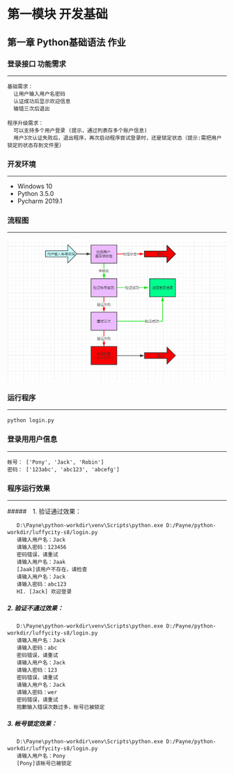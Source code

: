 # 第一模块 开发基础
## 第一章 Python基础语法 作业
    
### 登录接口 功能需求
___
    基础需求：
      让用户输入用户名密码
      认证成功后显示欢迎信息
      输错三次后退出

    程序升级需求：
      可以支持多个用户登录 (提示，通过列表存多个账户信息)
      用户3次认证失败后，退出程序，再次启动程序尝试登录时，还是锁定状态（提示:需把用户锁定的状态存到文件里）
     
     
### 开发环境
___
 - Windows 10
 - Python 3.5.0
 - Pycharm 2019.1


### 流程图
___
![登录接口流程图](./login_flow.png)


### 运行程序
___
`python login.py`


### 登录用用户信息
___
    帐号： ['Pony', 'Jack', 'Robin']
    密码： ['123abc', 'abc123', 'abcefg']
    

### 程序运行效果
___
#####　1. 验证通过效果：
 ```
    D:\Payne\python-workdir\venv\Scripts\python.exe D:/Payne/python-workdir/luffycity-s8/login.py
    请输入用户名：Jack
    请输入密码：123456
    密码错误，请重试
    请输入用户名：Jaak
    [Jaak]该用户不存在，请检查
    请输入用户名：Jack
    请输入密码：abc123
    HI. [Jack] 欢迎登录
  ```
##### 2. 验证不通过效果：
 ```
    D:\Payne\python-workdir\venv\Scripts\python.exe D:/Payne/python-workdir/luffycity-s8/login.py
    请输入用户名：Jack
    请输入密码：abc
    密码错误，请重试
    请输入用户名：Jack
    请输入密码：123
    密码错误，请重试
    请输入用户名：Jack
    请输入密码：wer
    密码错误，请重试
    抱歉输入错误次数过多，帐号已被锁定

 ```
##### 3. 帐号锁定效果：
 ```
    D:\Payne\python-workdir\venv\Scripts\python.exe D:/Payne/python-workdir/luffycity-s8/login.py
    请输入用户名：Pony
    [Pony]该帐号已被锁定

 ```